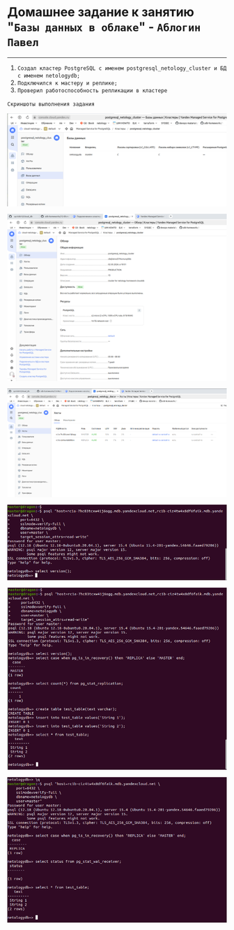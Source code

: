# Домашнее задание к занятию "`Базы данных в облаке`" - `Аблогин Павел`

---

1. `Создал кластер PostgreSQL с именем postgresql_netology_cluster и БД с именем netologydb;`
2. `Подключился к мастеру и реплике;`
3. `Проверил работоспособность репликации в кластере`

`Скриншоты выполнения задания`

![task1_1](img/task1_1.png)

![task1_2](img/task1_2.png)

![task1_3](img/task1_3.png)

![task1_4](img/task1_4.png)

![task1_5](img/task1_5.png)

![task1_6](img/task1_6.png)
